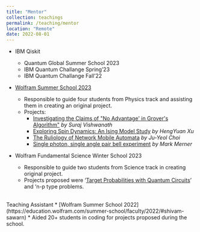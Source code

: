 ```yaml
---
title: "Mentor"
collection: teachings
permalink: /teaching/mentor
location: "Remote"
date: 2022-08-01
---
```


* IBM Qiskit
    * Quantum Global Summer School 2023 
    * IBM Quantum Challange Spring’23
    * IBM Quantum Challange Fall’22

* [Wolfram Summer School 2023](https://education.wolfram.com/summer-school/faculty/2023/#shivam-sawarn)
    * Responsible to guide four students from Physics track and assisting them in
    creating an original project.
    * Projects:
        * [Investigating the Claims of "No Advantage' in Grover's Algorithm"](https://community.wolfram.com/groups/-/m/t/2958725) <i>by Suraj Vishwanath</i>
        * [Exploring Spin Dynamics: An Ising Model Study](https://community.wolfram.com/groups/-/m/t/2959065) <i>by HengYuan Xu</i>
        * [The Ruliology of Network Mobile Automata](https://community.wolfram.com/groups/-/m/t/2959221) <i>by Ju-Yeol Choi</i>
        * [Single photon, single angle pair bell experiment](https://community.wolfram.com/groups/-/m/t/2960649) <i> by Mark Merner</i>
* Wolfram Fundamental Science Winter School 2023
    * Responsible to guide two students from Science track in creating original project.
    * Projects proposed were ‘[Target Probabilities with Quantum Circuits](https://community.wolfram.com/groups/-/m/t/2777794)’ and ‘n-p type problems.
<br>
<h> Teaching Assistant</h>
* [Wolfram Summer School 2022](https://education.wolfram.com/summer-school/faculty/2022/#shivam-sawarn)
    * Aided 20+ students in coding for projects proposed during the school.
